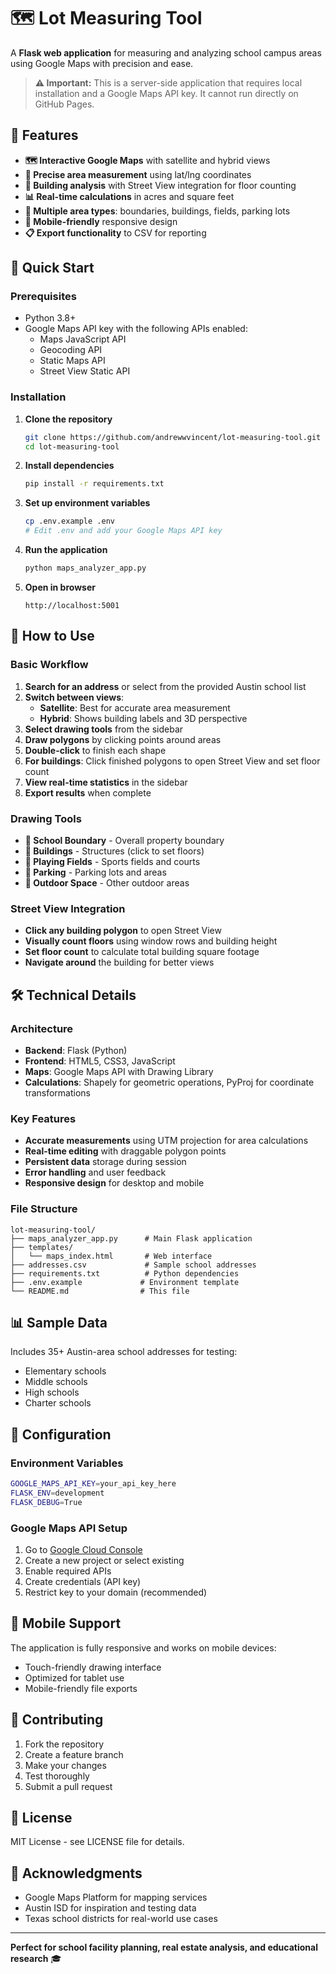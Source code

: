 # 🗺️ Lot Measuring Tool

A **Flask web application** for measuring and analyzing school campus areas using Google Maps with precision and ease.

> **⚠️ Important:** This is a server-side application that requires local installation and a Google Maps API key. It cannot run directly on GitHub Pages.

## 🌟 Features

- **🗺️ Interactive Google Maps** with satellite and hybrid views
- **📐 Precise area measurement** using lat/lng coordinates
- **🏢 Building analysis** with Street View integration for floor counting
- **📊 Real-time calculations** in acres and square feet
- **🎯 Multiple area types**: boundaries, buildings, fields, parking lots
- **📱 Mobile-friendly** responsive design
- **📋 Export functionality** to CSV for reporting

## 🚀 Quick Start

### Prerequisites
- Python 3.8+
- Google Maps API key with the following APIs enabled:
  - Maps JavaScript API
  - Geocoding API
  - Static Maps API
  - Street View Static API

### Installation

1. **Clone the repository**
   ```bash
   git clone https://github.com/andrewwvincent/lot-measuring-tool.git
   cd lot-measuring-tool
   ```

2. **Install dependencies**
   ```bash
   pip install -r requirements.txt
   ```

3. **Set up environment variables**
   ```bash
   cp .env.example .env
   # Edit .env and add your Google Maps API key
   ```

4. **Run the application**
   ```bash
   python maps_analyzer_app.py
   ```

5. **Open in browser**
   ```
   http://localhost:5001
   ```

## 📖 How to Use

### Basic Workflow
1. **Search for an address** or select from the provided Austin school list
2. **Switch between views**:
   - **Satellite**: Best for accurate area measurement
   - **Hybrid**: Shows building labels and 3D perspective
3. **Select drawing tools** from the sidebar
4. **Draw polygons** by clicking points around areas
5. **Double-click** to finish each shape
6. **For buildings**: Click finished polygons to open Street View and set floor count
7. **View real-time statistics** in the sidebar
8. **Export results** when complete

### Drawing Tools
- **🏫 School Boundary** - Overall property boundary
- **🏢 Buildings** - Structures (click to set floors)
- **🏃 Playing Fields** - Sports fields and courts
- **🚗 Parking** - Parking lots and areas
- **🌳 Outdoor Space** - Other outdoor areas

### Street View Integration
- **Click any building polygon** to open Street View
- **Visually count floors** using window rows and building height
- **Set floor count** to calculate total building square footage
- **Navigate around** the building for better views

## 🛠️ Technical Details

### Architecture
- **Backend**: Flask (Python)
- **Frontend**: HTML5, CSS3, JavaScript
- **Maps**: Google Maps API with Drawing Library
- **Calculations**: Shapely for geometric operations, PyProj for coordinate transformations

### Key Features
- **Accurate measurements** using UTM projection for area calculations
- **Real-time editing** with draggable polygon points
- **Persistent data** storage during session
- **Error handling** and user feedback
- **Responsive design** for desktop and mobile

### File Structure
```
lot-measuring-tool/
├── maps_analyzer_app.py      # Main Flask application
├── templates/
│   └── maps_index.html       # Web interface
├── addresses.csv             # Sample school addresses
├── requirements.txt          # Python dependencies
├── .env.example             # Environment template
└── README.md                # This file
```

## 📊 Sample Data

Includes 35+ Austin-area school addresses for testing:
- Elementary schools
- Middle schools  
- High schools
- Charter schools

## 🔧 Configuration

### Environment Variables
```bash
GOOGLE_MAPS_API_KEY=your_api_key_here
FLASK_ENV=development
FLASK_DEBUG=True
```

### Google Maps API Setup
1. Go to [Google Cloud Console](https://console.cloud.google.com/)
2. Create a new project or select existing
3. Enable required APIs
4. Create credentials (API key)
5. Restrict key to your domain (recommended)

## 📱 Mobile Support

The application is fully responsive and works on mobile devices:
- Touch-friendly drawing interface
- Optimized for tablet use
- Mobile-friendly file exports

## 🤝 Contributing

1. Fork the repository
2. Create a feature branch
3. Make your changes
4. Test thoroughly
5. Submit a pull request

## 📝 License

MIT License - see LICENSE file for details.

## 🙏 Acknowledgments

- Google Maps Platform for mapping services
- Austin ISD for inspiration and testing data
- Texas school districts for real-world use cases

---

**Perfect for school facility planning, real estate analysis, and educational research** 🎓
